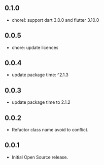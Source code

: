 ## 0.1.0

- chore!: support dart 3.0.0 and flutter 3.10.0

## 0.0.5

- chore: update licences

## 0.0.4

- update package time: ^2.1.3

## 0.0.3

- update package time to 2.1.2

## 0.0.2

- Refactor class name avoid to conflict.

## 0.0.1

- Initial Open Source release.
